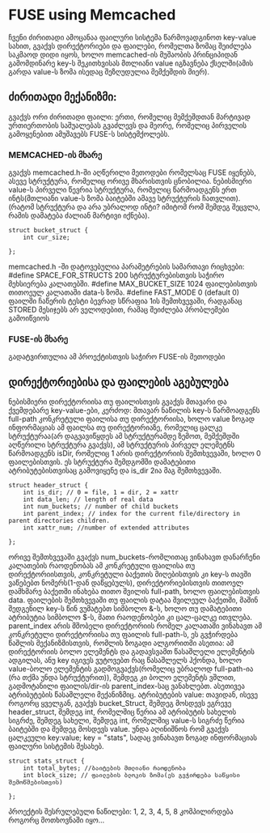 # FUSE using Memcached
ჩვენი ძირითადი ამოცანაა ფაილური სისტემა წარმოვადგინოთ key-value სახით, გვაქვს დირექტორიები და ფაილები, რომელთა ზომაც შეიძლება საკმაოდ დიდი იყოს, ხოლო memcached-ის მუშაობის პრინციპიდან გამომდინარე key-ს შეკითხვისას მთლიანი value იგზავნება ქსელში(ამის გარდა value-ს ზომა ისედაც შეზღუდულია მემქეშდის მიერ).
## ძირითადი მექანიზმი:
გვაქვს ორი ძირითადი ფაილი: ერთი, რომელიც მემქეშდთან მარტივად ურთიერთობის საშუალებას გვაძლევს და მეორე, რომელიც პირველის გამოყენებით ამუშავებს FUSE-ს სისტემქოლებს.
### MEMCACHED-ის მხარე
გვაქვს memcached.h-ში აღწერილი მეთოდები რომელსაც FUSE იყენებს, ასევე სტრუქტურა, რომელიც ორივე მხარისთვის ცნობილია.
ნებისმიერი value-ს პირველი წევრია სტრუქტურა, რომელიც წარმოადგენს ერთ ინტს(მთლიანი value-ს ზომა ბაიტებში ამავე სტრუქტურის ჩათვლით). (რატომ სტრუქტურა და არა უბრალოდ ინტი? იმიტომ რომ შემდეგ შეცვლა, რამის დამატება ძალიან მარტივი იქნება).
```
struct bucket_struct {
	int cur_size;

};
```
memcached.h -ში დატოვებულია პარამეტრების სამართავი რიცხვები:
#define SPACE_FOR_STRUCTS 200 სტრუქტურებისთვის საჭირო მეხსიერება კალათებში.
#define MAX_BUCKET_SIZE 1024 ფაილებისთვის თითოეულ კალათაში data-ს ზომა.
#define FAST_MODE 0 (default 0) ფაილში ჩაწერის ტესტი ბევრად სწრაფია 1ის შემთხვევაში, რადგანაც STORED მესიჯებს არ ველოდებით, რამაც შეიძლება პრობლემები გამოიწვიოს

### FUSE-ის მხარე
გადატვირთულია ამ პროექტისთვის საჭირო FUSE-ის მეთოდები
## დირექტორიებისა და ფაილების აგებულება
ნებისმიერი დირექტორიისა თუ ფაილისთვის გვაქვს მთავარი და ქვემდებარე key-value-ები,
კერძოდ: მთავარ ნაწილის key-ს წარმოადგენს full-path კონკრეტული ფაილისა თუ დირექტორიისა, ხოლო value ზოგად ინფორმაციას ამ ფაილსა თუ დირექტორიაზე, რომელიც ცალკე სტრუქტურაა(არ დაგვავიწყდეს ამ სტრუქტურამდე ზემოთ, მემქეშდში აღწერილი სტრუქტურა გვაქვს), ამ სტრუქტურის პირველ ელემეტნს წარმოადგენს isDir, რომელიც 1 არის დირექტორიის შემთხვევაში, ხოლო 0 ფაილებისთვის.
ეს სტრუქტურა შემდგომში დამატებითი ატრიბუტებისთვისაც გამოვიყენე და is_dir 2ია მაგ შემთხვევაში.
```
struct header_struct {
	int is_dir; // 0 = file, 1 = dir, 2 = xattr
	int data_len; // length of real data	
	int num_buckets; // number of child buckets
	int parent_index; // index for the current file/directory in parent directories children.
	int xattr_num; //number of extended attributes
	
};
```
ორივე შემთხვევაში გვაქვს num_buckets-რომლითაც ვინახავთ დანარჩენი კალათების რაოდენობას ამ კონკრეტული ფაილისა თუ დირექტორიისთვის, კონკრეტული ბაქეთის მიღებისთვის კი key-ს თავში ვაწებებთ ნომერს(1-დან დაწყებულს), დირექტორიებისთვის თითოელ დამხმარე ბაქეთში ინახება თითო შვილის full-path, ხოლო ფაილებისთვის data.
ფაილების შემთხვევაში თუ ფაილის დატაა შვილეულ ბაქეთში, მაშინ შედგენილ key-ს წინ ვუმატებთ სიმბოლო &-ს, ხოლო თუ დამატებითი ატრიბუტია სიმბოლო $-ს, მათი რაოდენობები კი ცალ-ცალკე ითვლება.
parent_index არის მშობელი დირექტორიის რომელ კალათაში ვინახავთ ამ კონკრეტული დირექტორიისა თუ ფაილის full-path-ს, ეს გვჭირდება წაშლის მექანიზმისთვის, რომლის ზოგადი ალგორითმი ასეთია: ამ დირექტორიის ბოლო ელემენტს  და გადავსვამთ წასაშლელი ელემენტის ადგილას, ანუ key იგივეს ვუტოვებთ რაც წასაშლელს ჰქონდა, ხოლო value-ბოლო ელემენტის გადმოგვაქვს(რომელიც უბრალოდ full-path-ია (რა თქმა უნდა სტრუქტურით)), შემდეგ კი ბოლო ელემენტს ვშლით, გადმოტანილი ფაილის/dir-ის parent_index-საც ვანახლებთ. ასეთივეა ატრიბუტების წასაშლელი მექანიზმიც.
ატრიბუტების value: თავიდან, ისევე როგორც ყველგან, გვაქვს bucket_Struct, შემდეგ მოსდევს ეგრევე header_struct, შემდეგ int, რომელშიც წერია ამ ატრიბუტის სახელის სიგრძე, შემდეგ სახელი, შემდეგ int, რომელშიც value-ს სიგრძე წერია ბაიტებში და შემდეგ მოსდევს value.
უნდა აღინიშნოს რომ გვაქვს ცალკეული key:value; key = "stats", სადაც ვინახავთ ზოგად ინფორმაციას ფაილური სისტემის შესახებ.
```
struct stats_struct {
	int total_bytes; //ბაიტების მთლიანი რაოდენობა
	int block_size; // ფაილების ბლოკის ზომა(ეს გვჭირდება საწყისი შემოწმებისთვის)

};
```
პროექტის შესრულებული ნაწილები: 1, 2, 3, 4, 5, 8
კომპილირდება როგორც მოთხოვნაში იყო...
